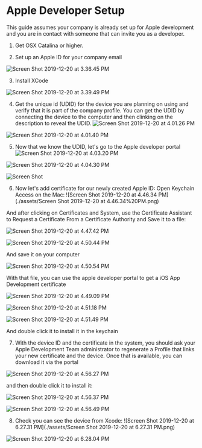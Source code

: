 # Apple Developer Setup

This guide assumes your company is already set up for Apple development and you are in contact with someone that can invite you as a developer.



1. Get OSX Catalina or higher.

2. Set up an Apple ID for your company email

![Screen Shot 2019-12-20 at 3.36.45 PM](./assets/Screen%20Shot%202019-12-20%20at%203.36.45%20PM.png)

3. Install XCode

![Screen Shot 2019-12-20 at 3.39.49 PM](./assets/Screen%20Shot%202019-12-20%20at%203.39.49%20PM.png)

4. Get the unique id (UDID) for the device you are planning on using and verify that it is part of the company profile. You can get the UDID by connecting the device to the computer and then clinking on the description to reveal the UDID.
   ![Screen Shot 2019-12-20 at 4.01.26 PM](./assets/Screen%20Shot%202019-12-20%20at%204.01.26%20PM.png)

![Screen Shot 2019-12-20 at 4.01.40 PM](./assets/Screen%20Shot%202019-12-20%20at%204.01.40%20PM.png)

5. Now that we know the UDID, let's go to the Apple developer portal
   ![Screen Shot 2019-12-20 at 4.03.20 PM](./assets/Screen%20Shot%202019-12-20%20at%204.03.20%20PM.png)

![Screen Shot 2019-12-20 at 4.04.30 PM](./assets/Screen%20Shot%202019-12-20%20at%204.04.30%20PM.png)

![Screen Shot](./assets/Screen%20Shot.png)

6. Now let's add certificate for our newly created Apple ID:
   Open Keychain Access on the Mac:
   ![Screen Shot 2019-12-20 at 4.46.34 PM](./assets/Screen Shot 2019-12-20 at 4.46.34%20PM.png)

And after clicking on Certificates and System, use the Certificate Assistant to Request a Certificate From a Certificate Authority and Save it to a file:



![Screen Shot 2019-12-20 at 4.47.42 PM](./assets/Screen%20Shot%202019-12-20%20at%204.47.42%20PM.png)

![Screen Shot 2019-12-20 at 4.50.44 PM](./assets/Screen%20Shot%202019-12-20%20at%204.50.44%20PM.png)

And save it on your computer

![Screen Shot 2019-12-20 at 4.50.54 PM](./assets/Screen%20Shot%202019-12-20%20at%204.50.54%20PM.png)

With that file, you can use the apple developer portal to get a iOS App Development certificate

![Screen Shot 2019-12-20 at 4.49.09 PM](./assets/Screen%20Shot%202019-12-20%20at%204.49.09%20PM.png)

![Screen Shot 2019-12-20 at 4.51.18 PM](./assets/Screen%20Shot%202019-12-20%20at%204.51.18%20PM.png)

![Screen Shot 2019-12-20 at 4.51.49 PM](./assets/Screen%20Shot%202019-12-20%20at%204.51.49%20PM.png)

And double click it to install it in the keychain

7. With the device ID and the certificate in the system, you should ask your Apple Development Team administrator to regenerate a Profile that links your new certificate and the device. Once that is available, you can download it via the portal

![Screen Shot 2019-12-20 at 4.56.27 PM](./assets/Screen%20Shot%202019-12-20%20at%204.56.27%20PM.png)

and then double click it to install it:

![Screen Shot 2019-12-20 at 4.56.37 PM](./assets/Screen%20Shot%202019-12-20%20at%204.56.37%20PM.png)

![Screen Shot 2019-12-20 at 4.56.49 PM](./assets/Screen%20Shot%202019-12-20%20at%204.58.54%20PM.png)

8. Check you can see the device from Xcode:
   ![Screen Shot 2019-12-20 at 6.27.31 PM](./assets/Screen Shot 2019-12-20 at 6.27.31 PM.png)

![Screen Shot 2019-12-20 at 6.28.04 PM](./assets/Screen%20Shot%202019-12-20%20at%206.28.04%20PM.png)

